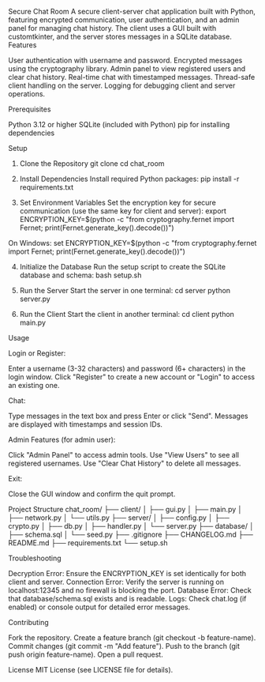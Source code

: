 Secure Chat Room
A secure client-server chat application built with Python, featuring encrypted communication, user authentication, and an admin panel for managing chat history. The client uses a GUI built with customtkinter, and the server stores messages in a SQLite database.
Features

User authentication with username and password.
Encrypted messages using the cryptography library.
Admin panel to view registered users and clear chat history.
Real-time chat with timestamped messages.
Thread-safe client handling on the server.
Logging for debugging client and server operations.

Prerequisites

Python 3.12 or higher
SQLite (included with Python)
pip for installing dependencies

Setup
1. Clone the Repository
git clone <repository-url>
cd chat_room

2. Install Dependencies
Install required Python packages:
pip install -r requirements.txt

3. Set Environment Variables
Set the encryption key for secure communication (use the same key for client and server):
export ENCRYPTION_KEY=$(python -c "from cryptography.fernet import Fernet; print(Fernet.generate_key().decode())")

On Windows:
set ENCRYPTION_KEY=$(python -c "from cryptography.fernet import Fernet; print(Fernet.generate_key().decode())")

4. Initialize the Database
Run the setup script to create the SQLite database and schema:
bash setup.sh

5. Run the Server
Start the server in one terminal:
cd server
python server.py

6. Run the Client
Start the client in another terminal:
cd client
python main.py

Usage

Login or Register:

Enter a username (3-32 characters) and password (6+ characters) in the login window.
Click "Register" to create a new account or "Login" to access an existing one.


Chat:

Type messages in the text box and press Enter or click "Send".
Messages are displayed with timestamps and session IDs.


Admin Features (for admin user):

Click "Admin Panel" to access admin tools.
Use "View Users" to see all registered usernames.
Use "Clear Chat History" to delete all messages.


Exit:

Close the GUI window and confirm the quit prompt.



Project Structure
chat_room/
├── client/
│   ├── gui.py
│   ├── main.py
│   ├── network.py
│   └── utils.py
├── server/
│   ├── config.py
│   ├── crypto.py
│   ├── db.py
│   ├── handler.py
│   └── server.py
├── database/
│   ├── schema.sql
│   └── seed.py
├── .gitignore
├── CHANGELOG.md
├── README.md
├── requirements.txt
└── setup.sh

Troubleshooting

Decryption Error: Ensure the ENCRYPTION_KEY is set identically for both client and server.
Connection Error: Verify the server is running on localhost:12345 and no firewall is blocking the port.
Database Error: Check that database/schema.sql exists and is readable.
Logs: Check chat.log (if enabled) or console output for detailed error messages.

Contributing

Fork the repository.
Create a feature branch (git checkout -b feature-name).
Commit changes (git commit -m "Add feature").
Push to the branch (git push origin feature-name).
Open a pull request.

License
MIT License (see LICENSE file for details).
